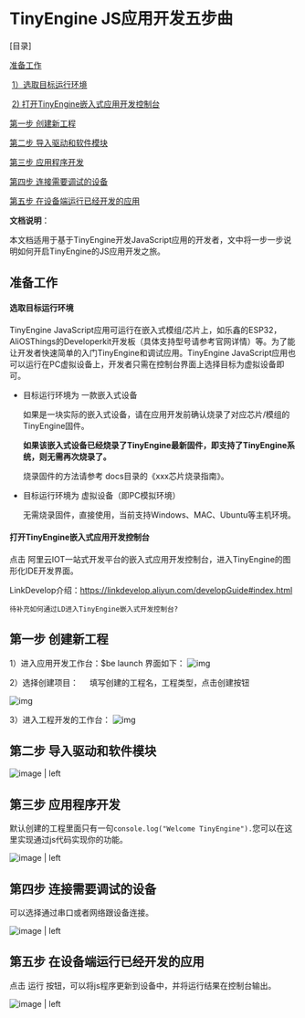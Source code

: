 # TinyEngine JS应用开发五步曲

[目录]

[准备工作](#准备工作)

​	[1）选取目标运行环境](#选取目标运行环境)

​	[2) 打开TinyEngine嵌入式应用开发控制台](#打开tinyengine嵌入式应用开发控制台)

[第一步 创建新工程](#第一步-创建新工程)

[第二步 导入驱动和软件模块](#第二步-导入驱动和软件模块)

[第三步 应用程序开发](#第三步-应用程序开发)

[第四步 连接需要调试的设备](#第四步-连接需要调试的设备)	

[第五步 在设备端运行已经开发的应用](#第五步-在设备端运行已经开发的应用)



**文档说明**： 

本文档适用于基于TinyEngine开发JavaScript应用的开发者，文中将一步一步说明如何开启TinyEngine的JS应用开发之旅。



## 准备工作

#### 选取目标运行环境

TinyEngine JavaScript应用可运行在嵌入式模组/芯片上，如乐鑫的ESP32，AliOSThings的Developerkit开发板（具体支持型号请参考官网详情）等。为了能让开发者快速简单的入门TinyEngine和调试应用。TinyEngine JavaScript应用也可以运行在PC虚拟设备上，开发者只需在控制台界面上选择目标为虚拟设备即可。

* 目标运行环境为 一款嵌入式设备

  如果是一块实际的嵌入式设备，请在应用开发前确认烧录了对应芯片/模组的 TinyEngine固件。

  **如果该嵌入式设备已经烧录了TinyEngine最新固件，即支持了TinyEngine系统，则无需再次烧录了。**

  烧录固件的方法请参考 docs目录的《xxx芯片烧录指南》。

* 目标运行环境为 虚拟设备（即PC模拟环境）

  无需烧录固件，直接使用，当前支持Windows、MAC、Ubuntu等主机环境。

  

####  打开TinyEngine嵌入式应用开发控制台

点击 阿里云IOT一站式开发平台的嵌入式应用开发控制台，进入TinyEngine的图形化IDE开发界面。

LinkDevelop介绍：https://linkdevelop.aliyun.com/developGuide#index.html

```待补充如何通过LD进入TinyEngine嵌入式开发控制台?```



## 第一步 创建新工程 

1）进入应用开发工作台：$be launch 界面如下： ![img](./graph/ide_start.png) 



2）选择创建项目：     填写创建的工程名，工程类型，点击创建按钮     

![img](./graph/ide_project_create.png)



3）进入工程开发的工作台： ![img](./graph/ide_project_windows.png) 



## 第二步 导入驱动和软件模块

 ![image | left](./graph/ide_driver_require.png) 



## 第三步 应用程序开发

默认创建的工程里面只有一句` console.log("Welcome TinyEngine"). `您可以在这里实现通过js代码实现你的功能。 

![image | left](./graph/ide_project_windows.png)



## 第四步 连接需要调试的设备 

 可以选择通过串口或者网络跟设备连接。  

![image | left](./graph/ide_link_port.png)



## 第五步 在设备端运行已经开发的应用  

 点击 运行 按钮，可以将js程序更新到设备中，并将运行结果在控制台输出。 

![image | left](./graph/ide_run_js.png)



